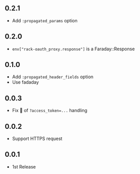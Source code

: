 ## 0.2.1
* Add `:propagated_params` option

## 0.2.0
* `env["rack-oauth_proxy.response"]` is a Faraday::Response

## 0.1.0
* Add `:propagated_header_fields` option
* Use fadaday

## 0.0.3
* Fix :bug: of `?access_token=...` handling

## 0.0.2
* Support HTTPS request

## 0.0.1
* 1st Release
